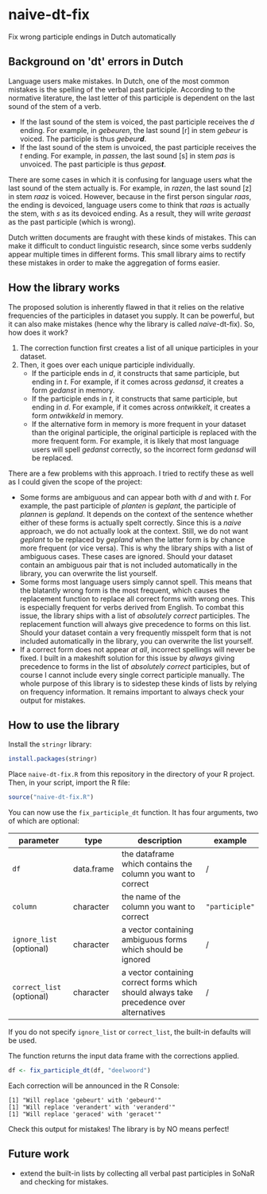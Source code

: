 # naive-dt-fix
Fix wrong participle endings in Dutch automatically

## Background on 'dt' errors in Dutch

Language users make mistakes. In Dutch, one of the most common mistakes is the spelling of the verbal past participle. According to the normative literature, the last letter of this participle is dependent on the last sound of the stem of a verb.
- If the last sound of the stem is voiced, the past participle receives the *d* ending. For example, in *gebeuren*, the last sound [r] in stem *gebeur* is voiced. The participle is thus *gebeur**d***.
- If the last sound of the stem is unvoiced, the past participle receives the *t* ending. For example, in *passen*, the last sound [s] in stem *pas* is unvoiced. The past participle is thus *gepas**t***.

There are some cases in which it is confusing for language users what the last sound of the stem actually is. For example, in *razen*, the last sound [z] in stem *raaz* is voiced. However, because in the first person singular *raas*, the ending is devoiced, language users come to think that *raas* is actually the stem, with *s* as its devoiced ending. As a result, they will write *geraast* as the past participle (which is wrong).

Dutch written documents are fraught with these kinds of mistakes. This can make it difficult to conduct linguistic research, since some verbs suddenly appear multiple times in different forms. This small library aims to rectify these mistakes in order to make the aggregation of forms easier.

## How the library works

The proposed solution is inherently flawed in that it relies on the relative frequencies of the participles in dataset you supply. It can be powerful, but it can also make mistakes (hence why the library is called *naive*-dt-fix). So, how does it work?

1. The correction function first creates a list of all unique participles in your dataset.
2. Then, it goes over each unique participle individually.
    - If the participle ends in *d*, it constructs that same participle, but ending in *t*. For example, if it comes across *gedansd*, it creates a form *gedanst* in memory.
    - If the participle ends in *t*, it constructs that same participle, but ending in *d*. For example, if it comes across *ontwikkelt*, it creates a form *ontwikkeld* in memory.
    - If the alternative form in memory is more frequent in your dataset than the original participle, the original participle is replaced with the more frequent form. For example, it is likely that most language users will spell *gedanst* correctly, so the incorrect form *gedansd* will be replaced.

There are a few problems with this approach. I tried to rectify these as well as I could given the scope of the project:

- Some forms are ambiguous and can appear both with *d* and with *t*. For example, the past participle of *planten* is *geplant*, the participle of *plannen* is *gepland*. It depends on the context of the sentence whether either of these forms is actually spelt correctly. Since this is a *naive* approach, we do not actually look at the context. Still, we do not want *geplant* to be replaced by *gepland* when the latter form is by chance more frequent (or vice versa). This is why the library ships with a list of ambiguous cases. These cases are ignored. Should your dataset contain an ambiguous pair that is not included automatically in the library, you can overwrite the list yourself.
- Some forms most language users simply cannot spell. This means that the blatantly wrong form is the most frequent, which causes the replacement function to replace all correct forms with wrong ones. This is especially frequent for verbs derived from English. To combat this issue, the library ships with a list of *absolutely correct* participles. The replacement function will always give precedence to forms on this list. Should your dataset contain a very frequently misspelt form that is not included automatically in the library, you can overwrite the list yourself.
- If a correct form does not appear *at all*, incorrect spellings will never be fixed. I built in a makeshift solution for this issue by *always* giving precedence to forms in the list of *absolutely correct* participles, but of course I cannot include every single correct participle manually. The whole purpose of this library is to sidestep these kinds of lists by relying on frequency information. It remains important to always check your output for mistakes.

## How to use the library

Install the `stringr` library:
```r
install.packages(stringr)
```

Place `naive-dt-fix.R` from this repository in the directory of your R project. Then, in your script, import the R file:
```r
source("naive-dt-fix.R")
```

You can now use the `fix_participle_dt` function. It has four arguments, two of which are optional:

| parameter | type    | description                                      | example |
| --------- | ------- | ------------------------------------------------ | -------| 
| `df` | data.frame | the dataframe which contains the column you want to correct | / |
| `column` | character | the name of the column you want to correct | `"participle"` |
| `ignore_list` (optional) | character | a vector containing ambiguous forms which should be ignored | / |
| `correct_list` (optional) | character | a vector containing correct forms which should always take precedence over alternatives | / |

If you do not specify `ignore_list` or `correct_list`, the built-in defaults will be used.

The function returns the input data frame with the corrections applied.

```r
df <- fix_participle_dt(df, "deelwoord")
```

Each correction will be announced in the R Console:

```plain
[1] "Will replace 'gebeurt' with 'gebeurd'"
[1] "Will replace 'verandert' with 'veranderd'"
[1] "Will replace 'geraced' with 'geracet'"
```

Check this output for mistakes! The library is by NO means perfect!

## Future work

- extend the built-in lists by collecting all verbal past participles in SoNaR and checking for mistakes.